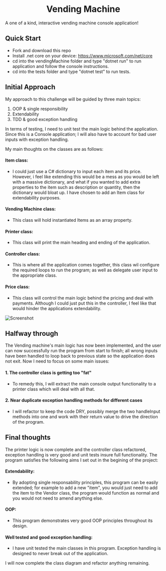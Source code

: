 
<h1 align="center"> Vending Machine</h1>

A one of a kind, interactive vending machine console application!

## Quick Start

  + Fork and download this repo
  + Install .net core on your device: https://www.microsoft.com/net/core
  + cd into the vendingMachine folder and type "dotnet run" to run application and follow the console instructions.
  + cd into the tests folder and type "dotnet test" to run tests.

## Initial Approach

My approach to this challenge will be guided by three main topics:

1. OOP & single responsibility
2. Extendability
3. TDD & good exception handling

In terms of testing, I need to unit test the main logic behind the application. Since this is a Console application; I will also have to account for bad user inputs with exception handling.

My main thoughts on the classes are as follows:

#### Item class:

  + I could just use a C# dictionary to input each item and its price. However, i feel like extending this would be a mess as you           would be left with a massive dictionary, and what if you wanted to add extra properties to the item such as description or      quantity, then the dictionary would bloat up. I have chosen to add an Item class for extendability purposes.

#### Vending Machine class:

  + This class will hold instantiated Items as an array property.

#### Printer class:

  + This class will print the main heading and ending of the application.

#### Controller class:

  + This is where all the application comes together, this class wil configure the required loops to run the program; as well as delegate user input to the appropriate class.

#### Price class:

  + This class will control the main logic behind the pricing and deal with payments. Although I could just put this in the controller, I feel like that would hinder the applications extendability.


![Screenshot](https://user-images.githubusercontent.com/25505115/27997536-d359d41e-64f1-11e7-96fc-1005f009868c.jpeg)

## Halfway through

The Vending machine's main logic has now been implemented, and the user can now successfully run the program from start to finish; all wrong inputs have been handled to loop back to previous state so the application does not exit. Now I need to focus on some main issues:

#### 1. The controller class is getting too "fat" 

  + To remedy this, I will extract the main console output functionality to a printer class which will deal with all that.

#### 2. Near duplicate exception handling methods for different cases

  + I will refactor to keep the code DRY, possibly merge the two handleInput methods into one and work with their return value to drive the direction of the program.

## Final thoughts

The printer logic is now complete and the controller class refactored, exception handling is very good and unit tests insure full functionality. The program satisfies the following aims I set out in the begining of the project:

#### Extendability: 

  + By adopting single responsability principles, this program can be easily extended; for example to add a new "item", you would just need to add the item to the Vendor class, the program would function as normal and you would not need to amend anything else.

#### OOP: 

  + This program demonstrates very good OOP principles throughout its design. 

#### Well tested and good exception handling:

  + I have unit tested the main classes in this program. Exception handling is designed to never break out of the application.

I will now complete the class diagram and refactor anything remaining.
